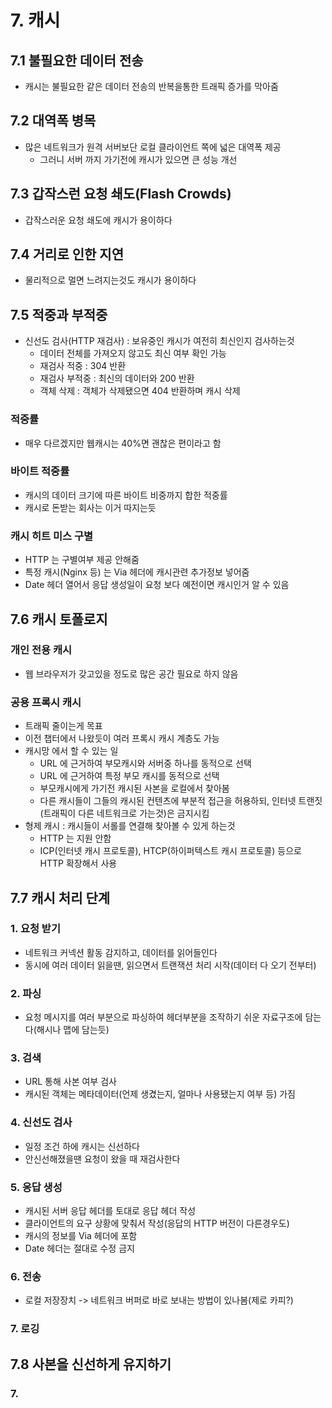 # 7. 캐시
## 7.1 불필요한 데이터 전송
- 캐시는 불필요한 같은 데이터 전송의 반복을통한 트래픽 증가를 막아줌
## 7.2 대역폭 병목
- 많은 네트워크가 원격 서버보단 로컬 클라이언트 쪽에 넓은 대역폭 제공
  - 그러니 서버 까지 가기전에 캐시가 있으면 큰 성능 개선
## 7.3 갑작스런 요청 쇄도(Flash Crowds)
- 갑작스러운 요청 쇄도에 캐시가 용이하다
## 7.4 거리로 인한 지연
- 물리적으로 멀면 느려지는것도 캐시가 용이하다
## 7.5 적중과 부적중
- 신선도 검사(HTTP 재검사) : 보유중인 캐시가 여전히 최신인지 검사하는것
  - 데이터 전체를 가져오지 않고도 최신 여부 확인 가능
  - 재검사 적중 : 304 반환
  - 재검사 부적중 : 최신의 데이터와 200 반환
  - 객체 삭제 : 객체가 삭제됐으면 404 반환하며 캐시 삭제
### 적중률
- 매우 다르겠지만 웹캐시는 40%면 괜찮은 편이라고 함
### 바이트 적중률
- 캐시의 데이터 크기에 따른 바이트 비중까지 합한 적중률
- 캐시로 돈받는 회사는 이거 따지는듯
### 캐시 히트 미스 구별
- HTTP 는 구별여부 제공 안해줌
- 특정 캐시(Nginx 등) 는 Via 헤더에 캐시관련 추가정보 넣어줌
- Date 헤더 열어서 응답 생성일이 요청 보다 예전이면 캐시인거 알 수 있음
## 7.6 캐시 토폴로지
### 개인 전용 캐시
- 웹 브라우저가 갖고있을 정도로 많은 공간 필요로 하지 않음
### 공용 프록시 캐시
- 트래픽 줄이는게 목표
- 이전 챕터에서 나왔듯이 여러 프록시 캐시 계층도 가능
- 캐시망 에서 할 수 있는 일
  - URL 에 근거하여 부모캐시와 서버중 하나를 동적으로 선택
  - URL 에 근거하여 특정 부모 캐시를 동적으로 선택
  - 부모캐시에게 가기전 캐시된 사본을 로컬에서 찾아봄
  - 다른 캐시들이 그들의 캐시된 컨텐츠에 부분적 접근을 허용하되, 인터넷 트랜짓(트래픽이 다른 네트워크로 가는것)은 금지시킴
- 형제 캐시 : 캐시들이 서롤를 연결해 찾아볼 수 있게 하는것
  - HTTP 는 지원 안함
  - ICP(인터넷 캐시 프로토콜), HTCP(하이퍼텍스트 캐시 프로토콜) 등으로 HTTP 확장해서 사용
## 7.7 캐시 처리 단계   
### 1. 요청 받기
- 네트워크 커넥션 활동 감지하고, 데이터를 읽어들인다
- 동시에 여러 데이터 읽을땐, 읽으면서 트랜잭션 처리 시작(데이터 다 오기 전부터)
### 2. 파싱
- 요청 메시지를 여러 부분으로 파싱하여 헤더부분을 조작하기 쉬운 자료구조에 담는다(해시나 맵에 담는듯)
### 3. 검색
- URL 통해 사본 여부 검사
- 캐시된 객체는 메타데이터(언제 생겼는지, 얼마나 사용됐는지 여부 등) 가짐
### 4. 신선도 검사
- 일정 조건 하에 캐시는 신선하다
- 안신선해졌을땐 요청이 왔을 때 재검사한다
### 5. 응답 생성
- 캐시된 서버 응답 헤더를 토대로 응답 헤더 작성
- 클라이언트의 요구 상황에 맞춰서 작성(응답의 HTTP 버전이 다른경우도)
- 캐시의 정보를 Via 헤더에 포함
- Date 헤더는 절대로 수정 금지
### 6. 전송
- 로컬 저장장치 -> 네트워크 버퍼로 바로 보내는 방법이 있나봄(제로 카피?)
### 7. 로깅
## 7.8 사본을 신선하게 유지하기
### 7. 

